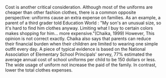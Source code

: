 Cost is another critical consideration. Although most of the uniforms are cheaper than other fashion clothes, there is a common opposite perspective: uniforms cause an extra expense on families. As an example, a parent of a third grader told Education World : "My son's an unusual size, so it's hard to find him clothes anyway. Limiting what I buy to certain colors makes shopping for him... more expensive."(Chaika, 1999) However, This opinion is not correct exactly. Chaika also says that parents can reduce their financial burden when their children are limited to wearing one simple outfit every day. A piece of typical evidence is based on the National Association of Elementary School Principals' servey, 77% estimated the average annual cost of school uniforms per child to be 150 dollars or less. The wide usage of uniform not increase the paid of the family. In contrast, lower the total clothes expenses.